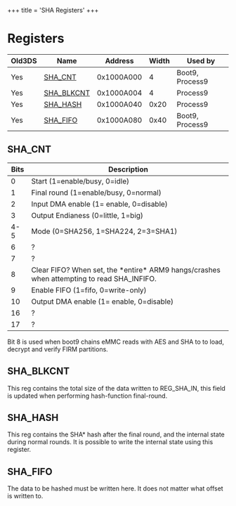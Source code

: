 +++
title = 'SHA Registers'
+++

# Registers

| Old3DS | Name                                 | Address    | Width | Used by         |
|--------|--------------------------------------|------------|-------|-----------------|
| Yes    | [SHA_CNT](#sha_cnt "wikilink")       | 0x1000A000 | 4     | Boot9, Process9 |
| Yes    | [SHA_BLKCNT](#sha_blkcnt "wikilink") | 0x1000A004 | 4     | Process9        |
| Yes    | [SHA_HASH](#sha_hash "wikilink")     | 0x1000A040 | 0x20  | Process9        |
| Yes    | [SHA_FIFO](#sha_fifo "wikilink")     | 0x1000A080 | 0x40  | Boot9, Process9 |

## SHA_CNT

| Bits | Description                                                                                 |
|------|---------------------------------------------------------------------------------------------|
| 0    | Start (1=enable/busy, 0=idle)                                                               |
| 1    | Final round (1=enable/busy, 0=normal)                                                       |
| 2    | Input DMA enable (1= enable, 0=disable)                                                     |
| 3    | Output Endianess (0=little, 1=big)                                                          |
| 4-5  | Mode (0=SHA256, 1=SHA224, 2=3=SHA1)                                                         |
| 6    | ?                                                                                           |
| 7    | ?                                                                                           |
| 8    | Clear FIFO? When set, the \*entire\* ARM9 hangs/crashes when attempting to read SHA_INFIFO. |
| 9    | Enable FIFO (1=fifo, 0=write-only)                                                          |
| 10   | Output DMA enable (1= enable, 0=disable)                                                    |
| 16   | ?                                                                                           |
| 17   | ?                                                                                           |

Bit 8 is used when boot9 chains eMMC reads with AES and SHA to to load,
decrypt and verify FIRM partitions.

## SHA_BLKCNT

This reg contains the total size of the data written to REG_SHA_IN, this
field is updated when performing hash-function final-round.

## SHA_HASH

This reg contains the SHA\* hash after the final round, and the internal
state during normal rounds. It is possible to write the internal state
using this register.

## SHA_FIFO

The data to be hashed must be written here. It does not matter what
offset is written to.